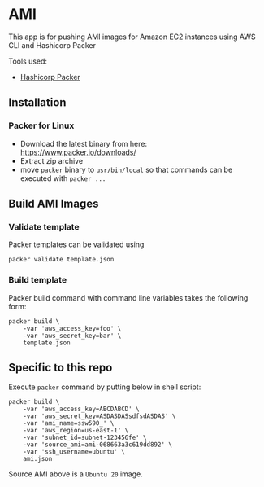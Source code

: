 # AMI
This app is for pushing AMI images for Amazon EC2 instances using AWS CLI and Hashicorp Packer

Tools used:
- [Hashicorp Packer](https://www.packer.io/)


## Installation
### Packer for Linux
- Download the latest binary from here: https://www.packer.io/downloads/
- Extract zip archive
- move `packer` binary to `usr/bin/local` so that commands can be executed with `packer ...`


## Build AMI Images
### Validate template
Packer templates can be validated using
```
packer validate template.json
```
### Build template
Packer build command with command line variables takes the following form:
```
packer build \
    -var 'aws_access_key=foo' \
    -var 'aws_secret_key=bar' \
    template.json
```

## Specific to this repo
Execute `packer` command by putting below in shell script:
```
packer build \
    -var 'aws_access_key=ABCDABCD' \
    -var 'aws_secret_key=ASDASDASsdfsdASDAS' \
    -var 'ami_name=ssw590_' \
    -var 'aws_region=us-east-1' \
    -var 'subnet_id=subnet-123456fe' \
    -var 'source_ami=ami-068663a3c619dd892' \
    -var 'ssh_username=ubuntu' \
    ami.json
```
Source AMI above is a `Ubuntu 20` image.
